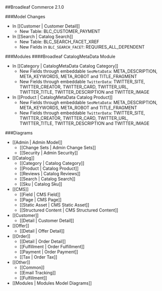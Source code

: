 ##Broadleaf Commerce 2.1.0

###Model Changes
- In [[Customer | Customer Detail]]
	- New Table: BLC_CUSTOMER_PAYMENT
- In [[Search | Catalog Search]]
	- New Table: BLC_SEARCH_FACET_XREF 
	- New Fields in `BLC_SEARCH_FACET`: REQUIRES_ALL_DEPENDENT 
	
###Modules
####Broadleaf CatalogMetaData Module
- In [[Category | CatalogMetaData Catalog Category]]
	- New Fields through embeddable `SeoMetaData`: META_DESCRIPTION, META_KEYWORDS, META_ROBOT and TITLE_FRAGMENT 
	- New Fields through embeddable `TwitterData`: TWITTER_SITE, TWITTER_CREATOR, TWITTER_CARD, TWITTER_URL, TWITTER_TITLE, TWITTER_DESCRIPTION and TWITTER_IMAGE
- In [[Product | CatalogMetaData Catalog Product]]
	- New Fields through embeddable `SeoMetaData`: META_DESCRIPTION, META_KEYWORDS, META_ROBOT and TITLE_FRAGMENT 
	- New Fields through embeddable `TwitterData`: TWITTER_SITE, TWITTER_CREATOR, TWITTER_CARD, TWITTER_URL, TWITTER_TITLE, TWITTER_DESCRIPTION and TWITTER_IMAGE

###Diagrams
- [[Admin | Admin Model]]
	- [[Change Sets | Admin Change Sets]]
	- [[Security | Admin Security]]
- [[Catalog]]
 	- [[Category | Catalog Category]]
	- [[Product | Catalog Product]]
	- [[Reviews | Catalog Reviews]]
	- [[Search | Catalog Search]]
	- [[Sku | Catalog Sku]]
- [[CMS]]
	- [[Field | CMS Field]]		
	- [[Page | CMS Page]]
	- [[Static Asset | CMS Static Asset]]
	- [[Structured Content | CMS Structured Content]]
- [[Customer]]
	- [[Detail | Customer Detail]]
- [[Offer]]
	- [[Detail | Offer Detail]]
- [[Order]]
	- [[Detail | Order Detail]]
	- [[Fulfillment | Order Fulfillment]]
	- [[Payment | Order Payment]]
	- [[Tax | Order Tax]]
- [[Other]]
	- [[Common]]
	- [[Email Tracking]]
	- [[Fulfillment]]
- [[Modules | Modules Model Diagrams]]